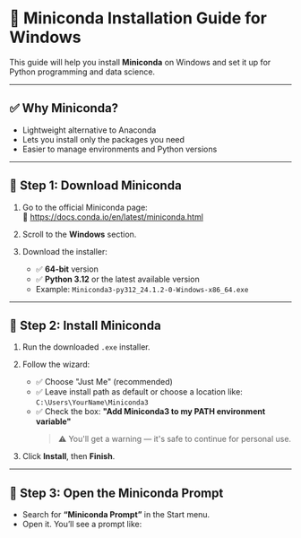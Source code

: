 # 🐍 Miniconda Installation Guide for Windows

This guide will help you install **Miniconda** on Windows and set it up for Python programming and data science.

---

## ✅ Why Miniconda?

- Lightweight alternative to Anaconda
- Lets you install only the packages you need
- Easier to manage environments and Python versions

---

## 🔹 Step 1: Download Miniconda

1. Go to the official Miniconda page:  
   🔗 https://docs.conda.io/en/latest/miniconda.html

2. Scroll to the **Windows** section.

3. Download the installer:
   - ✅ **64-bit** version
   - ✅ **Python 3.12** or the latest available version
   - Example: `Miniconda3-py312_24.1.2-0-Windows-x86_64.exe`

---

## 🔹 Step 2: Install Miniconda

1. Run the downloaded `.exe` installer.

2. Follow the wizard:
   - ✅ Choose "Just Me" (recommended)
   - ✅ Leave install path as default or choose a location like: `C:\Users\YourName\Miniconda3`
   - ✅ Check the box: **"Add Miniconda3 to my PATH environment variable"**
     > ⚠️ You'll get a warning — it's safe to continue for personal use.

3. Click **Install**, then **Finish**.

---

## 🔹 Step 3: Open the Miniconda Prompt

- Search for **“Miniconda Prompt”** in the Start menu.
- Open it. You’ll see a prompt like:
